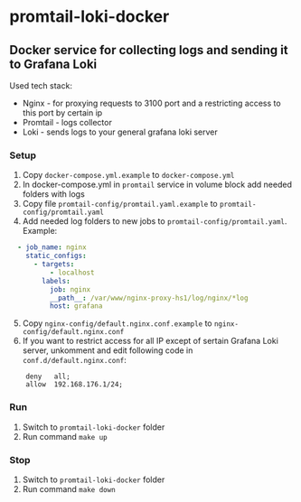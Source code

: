 # promtail-loki-docker

## Docker service for collecting logs and sending it to Grafana Loki
Used tech stack:
 - Nginx - for proxying requests to 3100 port and a restricting access to this port by certain ip
 - Promtail - logs collector
 - Loki - sends logs to your general grafana loki server

### Setup

1. Copy `docker-compose.yml.example` to `docker-compose.yml`
2. In docker-compose.yml in `promtail` service in volume block add needed folders with logs
3. Copy file `promtail-config/promtail.yaml.example` to `promtail-config/promtail.yaml`
4. Add needed log folders to new jobs to `promtail-config/promtail.yaml`. Example:
~~~yaml
  - job_name: nginx
    static_configs:
      - targets:
          - localhost
        labels:
          job: nginx
          __path__: /var/www/nginx-proxy-hs1/log/nginx/*log
          host: grafana
~~~
5. Copy `nginx-config/default.nginx.conf.example` to `nginx-config/default.nginx.conf`
6. If you want to restrict access for all IP except of sertain Grafana Loki server, unkomment and edit following code in `conf.d/default.nginx.conf`:
~~~nginx configuration
    deny   all;
    allow  192.168.176.1/24;
~~~

### Run

1. Switch to `promtail-loki-docker`  folder
2. Run command `make up`

### Stop

1. Switch to `promtail-loki-docker`  folder
2. Run command `make down`
